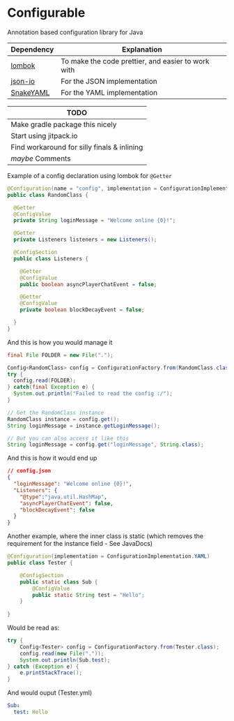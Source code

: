 # Configurable
Annotation based configuration library for Java

| Dependency | Explanation |
|:-----------|-------------|
|[lombok](https://projectlombok.org/) | To make the code prettier, and easier to work with |
|[json-io](https://github.com/jdereg/json-io) | For the JSON implementation |
|[SnakeYAML](https://bitbucket.org/asomov/snakeyaml) | For the YAML implementation |

| TODO |
|------|
| Make gradle package this nicely |
| Start using jitpack.io |
| Find workaround for silly finals & inlining |
| _maybe_ Comments |

Example of a config declaration using lombok for ```@Getter```
```java
@Configuration(name = "config", implementation = ConfigurationImplementation.JSON)
public class RandomClass {

  @Getter
  @ConfigValue
  private String loginMessage = "Welcome online {0}!";

  @Getter
  private Listeners listeners = new Listeners();

  @ConfigSection
  public class Listeners {

    @Getter
    @ConfigValue
    public boolean asyncPlayerChatEvent = false;

    @Getter
    @ConfigValue
    private boolean blockDecayEvent = false;

  }  
}
```

And this is how you would manage it
```java
final File FOLDER = new File(".");

Config<RandomClass> config = ConfigurationFactory.from(RandomClass.class);
try {
  config.read(FOLDER);
} catch(final Exception e) {
  System.out.println("Failed to read the config :/");
}

// Get the RandomClass instance
RandomClass instance = config.get();
String loginMessage = instance.getLoginMessage();

// But you can also access it like this
String loginMessage = config.get("loginMessage", String.class);
```

And this is how it would end up
```json
// config.json
{
  "loginMessage": "Welcome online {0}!",
  "Listeners": {
    "@type":"java.util.HashMap",
    "asyncPlayerChatEvent": false,
    "blockDecayEvent": false
  }
}
```


Another example, where the inner class is static (which removes the requirement for the instance field - See JavaDocs)
```java
@Configuration(implementation = ConfigurationImplementation.YAML)
public class Tester {

    @ConfigSection
    public static class Sub {
        @ConfigValue
        public static String test = "Hello";
    }
    
}   
```

Would be read as:
```java
try {
    Config<Tester> config = ConfigurationFactory.from(Tester.class);
    config.read(new File("."));
    System.out.println(Sub.test);
} catch (Exception e) {
    e.printStackTrace();
}
```

And would ouput (Tester.yml)
```yaml
Sub:
  test: Hello
```